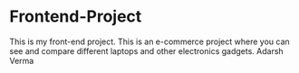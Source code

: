 # Frontend-Project
This is my front-end project.
This is an e-commerce project where you can see and compare different laptops and other electronics gadgets.
Adarsh Verma
